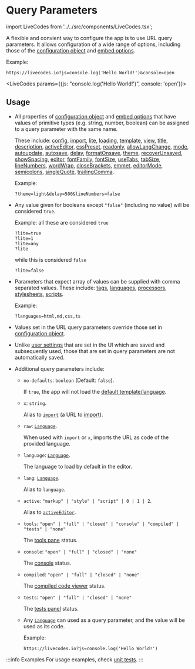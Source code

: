 # Query Parameters

import LiveCodes from '../../src/components/LiveCodes.tsx';

A flexible and convient way to configure the app is to use URL query parameters.
It allows configuration of a wide range of options, including those of the [configuration object](./configuration-object.md) and [embed options](../sdk/js-ts.md#embed-options).

Example:

```
https://livecodes.io?js=console.log('Hello World!')&console=open
```

<LiveCodes params={{js: "console.log('Hello World!')", console: 'open'}}></LiveCodes>

## Usage

- All properties of [configuration object](./configuration-object.md) and [embed options](../sdk/js-ts.md#embed-options) that have values of primitive types (e.g. string, number, boolean) can be assigned to a query parameter with the same name.

  These include:
  [config](../sdk/js-ts.md#config),
  [import](../sdk/js-ts.md#import),
  [lite](../sdk/js-ts.md#lite),
  [loading](../sdk/js-ts.md#loading),
  [template](../sdk/js-ts.md#template),
  [view](../sdk/js-ts.md#view),
  [title](./configuration-object.md#title),
  [description](./configuration-object.md#description),
  [activeEditor](./configuration-object.md#activeEditor),
  [cssPreset](./configuration-object.md#cssPreset),
  [readonly](./configuration-object.md#readonly),
  [allowLangChange](./configuration-object.md#allowLangChange),
  [mode](./configuration-object.md#mode),
  [autoupdate](./configuration-object.md#autoupdate),
  [autosave](./configuration-object.md#autosave),
  [delay](./configuration-object.md#delay),
  [formatOnsave](./configuration-object.md#formatOnsave),
  [theme](./configuration-object.md#theme),
  [recoverUnsaved](./configuration-object.md#recoverUnsaved),
  [showSpacing](./configuration-object.md#showSpacing),
  [editor](./configuration-object.md#editor),
  [fontFamily](./configuration-object.md#fontFamily),
  [fontSize](./configuration-object.md#fontSize),
  [useTabs](./configuration-object.md#useTabs),
  [tabSize](./configuration-object.md#tabSize),
  [lineNumbers](./configuration-object.md#lineNumbers),
  [wordWrap](./configuration-object.md#wordWrap),
  [closeBrackets](./configuration-object.md#closeBrackets),
  [emmet](./configuration-object.md#emmet),
  [editorMode](./configuration-object.md#editorMode),
  [semicolons](./configuration-object.md#semicolons),
  [singleQuote](./configuration-object.md#singleQuote),
  [trailingComma](./configuration-object.md#trailingComma).

  Example:

  ```
  ?theme=light&delay=500&lineNumbers=false
  ```

- Any value given for booleans except `"false"` (including no value) will be considered `true`.

  Example: all these are considered `true`

  ```
  ?lite=true
  ?lite=1
  ?lite=any
  ?lite
  ```

  while this is considered `false`

  ```
  ?lite=false
  ```

- Parameters that expect array of values can be supplied with comma separated values. These include:
  [tags](./configuration-object.md#tags),
  [languages](./configuration-object.md#languages),
  [processors](./configuration-object.md#processors),
  [stylesheets](./configuration-object.md#stylesheets),
  [scripts](./configuration-object.md#scripts).

  Example:

  ```
  ?languages=html,md,css,ts
  ```

- Values set in the URL query parameters override those set in [configuration object](./configuration-object.md).

- Unlike [user settings](../features/user-settings.md) that are set in the UI which are saved and subsequently used, those that are set in query parameters are not automatically saved.

- Additional query parameters include:

  - `no-defaults`: `boolean` (Default: `false`).

    If `true`, the app will not load the [default template/language](../features/default-template-language.md).

  - `x`: `string`.

    Alias to [`import`](../sdk/js-ts.md#import) (a URL to [import](../features/import.md)).

  - `raw`: [`Language`](../api/modules/internal#language).

    When used with `import` or `x`, imports the URL as code of the provided language.

  - `language`: [`Language`](../api/modules/internal#language).

    The language to load by default in the editor.

  - `lang`: [`Language`](../api/modules/internal#language).

    Alias to `language`.

  - `active`: `"markup" | "style" | "script" | 0 | 1 | 2`.

    Alias to [`activeEditor`](./configuration-object.md#activeEditor).

  - `tools`: `"open" | "full" | "closed" | "console" | "compiled" | "tests" | "none"`

    The [tools pane](../features/tools-pane.md) status.

  - `console`: `"open" | "full" | "closed" | "none"`

    The [console](../features/console.md) status.

  - `compiled`: `"open" | "full" | "closed" | "none"`

    The [compiled code viewer](../features/compiled-code.md) status.

  - `tests`: `"open" | "full" | "closed" | "none"`

    The [tests panel](../features/tests.md) status.

  - Any [`Language`](../api/modules/internal#language) can used as a query parameter, and the value will be used as its code.

    Example:

    ```
    https://livecodes.io?js=console.log('Hello World!')
    ```

:::info Examples
For usage examples, check [unit tests](https://github.com/live-codes/livecodes/blob/develop/src/livecodes/config/__tests__/build-config.spec.ts).
:::

<!-- TODO: add docs for languageSelector and ToolsStatus -->

